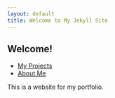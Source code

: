 ```yaml
---
layout: default
title: Welcome to My Jekyll Site
---
```


## Welcome!

- [My Projects](/projects/)
- [About Me](/about/)

This is a website for my portfolio.